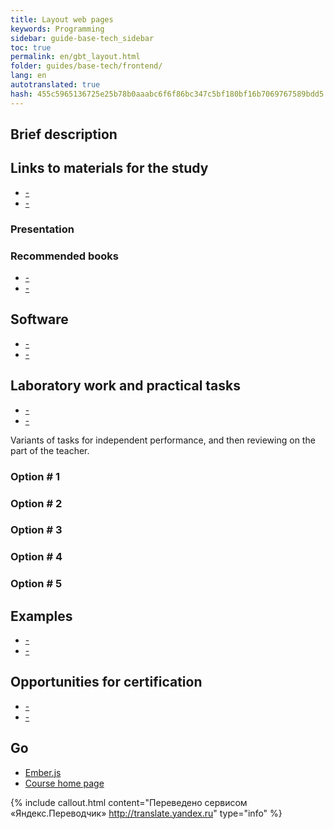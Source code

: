 ```yaml
--- 
title: Layout web pages 
keywords: Programming 
sidebar: guide-base-tech_sidebar 
toc: true 
permalink: en/gbt_layout.html 
folder: guides/base-tech/frontend/ 
lang: en 
autotranslated: true 
hash: 455c5965136725e25b78b0aaabc6f6f86bc347c5bf180bf16b7069767589bdd5 
--- 
```


## Brief description 

## Links to materials for the study 

* [-]() 
* [-]() 

### Presentation 

### Recommended books 

* [-]() 
* [-]() 

## Software 

* [-]() 
* [-]() 

## Laboratory work and practical tasks 

* [-]() 
* [-]() 

Variants of tasks for independent performance, and then reviewing on the part of the teacher. 

### Option # 1 

### Option # 2 

### Option # 3 

### Option # 4 

### Option # 5 

## Examples 

* [-]() 
* [-]() 

## Opportunities for certification 

* [-]() 
* [-]() 

## Go 

* [Ember.js](gbt_emberjs.html) 
* [Course home page](gbt_landing-page.html) 



{% include callout.html content="Переведено сервисом «Яндекс.Переводчик» <http://translate.yandex.ru>" type="info" %}